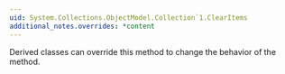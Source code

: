 ```yaml
---
uid: System.Collections.ObjectModel.Collection`1.ClearItems
additional_notes.overrides: *content
---
```


<p>Derived classes can override this method to change the behavior of the <xref href="System.Collections.ObjectModel.Collection`1.Clear"></xref> method.</p>


